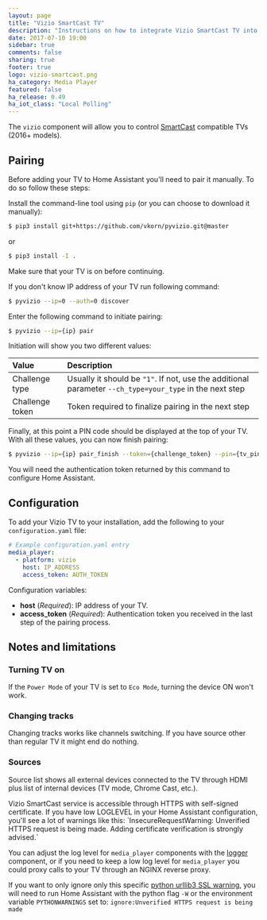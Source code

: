 ```yaml
---
layout: page
title: "Vizio SmartCast TV"
description: "Instructions on how to integrate Vizio SmartCast TV into Home Assistant."
date: 2017-07-10 19:00
sidebar: true
comments: false
sharing: true
footer: true
logo: vizio-smartcast.png
ha_category: Media Player
featured: false
ha_release: 0.49
ha_iot_class: "Local Polling"
---
```


The `vizio` component will allow you to control [SmartCast](https://www.vizio.com/smartcast-app) compatible TVs (2016+ models).

## Pairing

Before adding your TV to Home Assistant you'll need to pair it manually. To do so follow these steps:

Install the command-line tool using `pip` (or you can choose to download it manually):

```bash
$ pip3 install git+https://github.com/vkorn/pyvizio.git@master
```

or

```bash
$ pip3 install -I .
```

Make sure that your TV is on before continuing.

If you don't know IP address of your TV run following command:

```bash
$ pyvizio --ip=0 --auth=0 discover
```

Enter the following command to initiate pairing:

```bash
$ pyvizio --ip={ip} pair
```

Initiation will show you two different values:

| Value           | Description          |
|:----------------|:---------------------|
| Challenge type  | Usually it should be `"1"`. If not, use the additional parameter `--ch_type=your_type` in the next step |
| Challenge token | Token required to finalize pairing in the next step |

Finally, at this point a PIN code should be displayed at the top of your TV. With all these values, you can now finish pairing:

```bash
$ pyvizio --ip={ip} pair_finish --token={challenge_token} --pin={tv_pin}
```

You will need the authentication token returned by this command to configure Home Assistant.

## Configuration

To add your Vizio TV to your installation, add the following to your `configuration.yaml` file:

```yaml
# Example configuration.yaml entry
media_player:
  - platform: vizio
    host: IP_ADDRESS
    access_token: AUTH_TOKEN
```

Configuration variables:

- **host** (*Required*): IP address of your TV.
- **access_token** (*Required*): Authentication token you received in the last step of the pairing process.

## Notes and limitations

### Turning TV on

If the `Power Mode` of your TV is set to `Eco Mode`, turning the device ON won't work.

### Changing tracks

Changing tracks works like channels switching. If you have source other than regular TV it might end do nothing.

### Sources

Source list shows all external devices connected to the TV through HDMI plus list of internal devices (TV mode, Chrome Cast, etc.).

<p class='note'>
Vizio SmartCast service is accessible through HTTPS with self-signed certificate. If you have low LOGLEVEL in your Home Assistant configuration, you'll see a lot of warnings like this:
`InsecureRequestWarning: Unverified HTTPS request is being made. Adding certificate verification is strongly advised.`

You can adjust the log level for `media_player` components with the [logger](/components/logger/) component, or if you need to keep a low log level for `media_player` you could proxy calls to your TV through an NGINX reverse proxy.

If you want to only ignore only this specific [python urllib3 SSL warning](https://urllib3.readthedocs.io/en/latest/advanced-usage.html#ssl-warnings), you will need to run Home Assistant with the python flag `-W` or the environment variable `PYTHONWARNINGS` set to:
`ignore:Unverified HTTPS request is being made`
</p>
